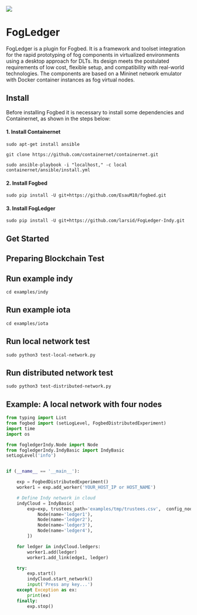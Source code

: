 ![](https://img.shields.io/badge/python-3.8+-blue.svg)

# FogLedger

FogLedger is a plugin for Fogbed. It is a framework and toolset integration for the rapid prototyping of fog components in virtualized environments using a desktop approach for DLTs. Its design meets the postulated requirements of low cost, flexible setup, and compatibility with real-world technologies. The components are based on a Mininet network emulator with Docker container instances as fog virtual nodes.

## Install

Before installing Fogbed it is necessary to install some dependencies and Containernet, as shown in the steps below:

#### 1. Install Containernet

```
sudo apt-get install ansible
```

```
git clone https://github.com/containernet/containernet.git
```

```
sudo ansible-playbook -i "localhost," -c local containernet/ansible/install.yml
```

#### 2. Install Fogbed

```
sudo pip install -U git+https://github.com/EsauM10/fogbed.git
```

#### 3. Install FogLedger

```
sudo pip install -U git+https://github.com/larsid/FogLedger-Indy.git
```

## Get Started

## Preparing Blockchain Test

## Run example indy

```
cd examples/indy
```

## Run example iota

```
cd examples/iota
```

## Run local network test

```
sudo python3 test-local-network.py
```

## Run distributed network test 

```
sudo python3 test-distributed-network.py
```

## Example: A local network with four nodes

```python
from typing import List
from fogbed import (setLogLevel, FogbedDistributedExperiment)
import time
import os

from fogledgerIndy.Node import Node
from fogledgerIndy.IndyBasic import IndyBasic
setLogLevel('info')


if (__name__ == '__main__'):

    exp = FogbedDistributedExperiment()
    worker1 = exp.add_worker('YOUR_HOST_IP or HOST_NAME')

    # Define Indy network in cloud
    indyCloud = IndyBasic(
        exp=exp, trustees_path='examples/tmp/trustees.csv',  config_nodes=[
            Node(name='ledger1'),
            Node(name='ledger2'),
            Node(name='ledger3'),
            Node(name='ledger4'),
        ])

    for ledger in indyCloud.ledgers:
        worker1.add(ledger)
        worker1.add_link(edge1, ledger)

    try:
        exp.start()
        indyCloud.start_network()
        input('Press any key...')
    except Exception as ex:
        print(ex)
    finally:
        exp.stop()


```